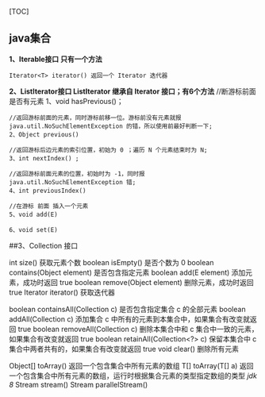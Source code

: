 [TOC]
## java集合


**1、Iterable接口 只有一个方法**

	Iterator<T> iterator() 返回一个 Iterator 迭代器



**2、ListIterator接口 ListIterator 继承自 Iterator 接口；有6个方法**
	//断游标前面是否有元素
	1、void hasPrevious()； 	
	
	//返回游标前面的元素，同时游标前移一位。游标前没有元素就报 java.util.NoSuchElementException 的错，所以使用前最好判断一下;
	2、Object previous() 
	
	//返回游标后边元素的索引位置，初始为 0 ；遍历 N 个元素结束时为 N;
	3、int nextIndex() ;
	
	//返回游标前面元素的位置，初始时为 -1，同时报 java.util.NoSuchElementException 错;
	4、int previousIndex() 
	
	//在游标 前面 插入一个元素
	5、void add(E)
	
	6、void set(E)


##3、Collection 接口

int size() 
获取元素个数
boolean isEmpty()
是否个数为 0
boolean contains(Object element)
是否包含指定元素
boolean add(E element)
添加元素，成功时返回 true
boolean remove(Object element)
删除元素，成功时返回 true
Iterator<E> iterator()
获取迭代器

boolean containsAll(Collection<?> c) 
是否包含指定集合 c 的全部元素
boolean addAll(Collection<? extends E> c) 
添加集合 c 中所有的元素到本集合中，如果集合有改变就返回 true
boolean removeAll(Collection<?> c) 
删除本集合中和 c 集合中一致的元素，如果集合有改变就返回 true
boolean retainAll(Collection<?> c) 
保留本集合中 c 集合中两者共有的，如果集合有改变就返回 true
void clear() 
删除所有元素

Object[] toArray() 
返回一个包含集合中所有元素的数组
<T> T[] toArray(T[] a) 
返回一个包含集合中所有元素的数组，运行时根据集合元素的类型指定数组的类型
*jdk 8*
Stream<E> stream()
Stream<E> parallelStream()

